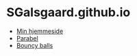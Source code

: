 # SGalsgaard.github.io
- [Min hjemmeside](Hjemmeside/)
- [Parabel](Parabel/)
- [Bouncy balls](Bounce/)